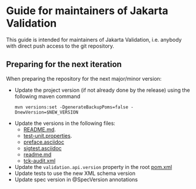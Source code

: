 # Guide for maintainers of Jakarta Validation

This guide is intended for maintainers of Jakarta Validation,
i.e. anybody with direct push access to the git repository.

## Preparing for the next iteration

When preparing the repository for the next major/minor version:

* Update the project version (if not already done by the release) using the following maven command
    ```
    mvn versions:set -DgenerateBackupPoms=false -DnewVersion=$NEW_VERSION
    ```
* Update the versions in the following files: 
  * [README.md](README.md).
  * [test-unit.properties](tests/src/main/resources/META-INF/test-unit.properties).
  * [preface.asciidoc](documentation/src/main/asciidoc/preface.asciidoc)
  * [sigtest.asciidoc](documentation/src/main/asciidoc/sigtest.asciidoc)
  * [readme.md](setup-examples/maven/readme.md)
  * [tck-audit.xml](tests/src/main/resources/tck-audit.xml)
* Update the `validation.api.version` property in the root [pom.xml](pom.xml)
* Update tests to use the new XML schema version
* Update spec version in @SpecVersion annotations

